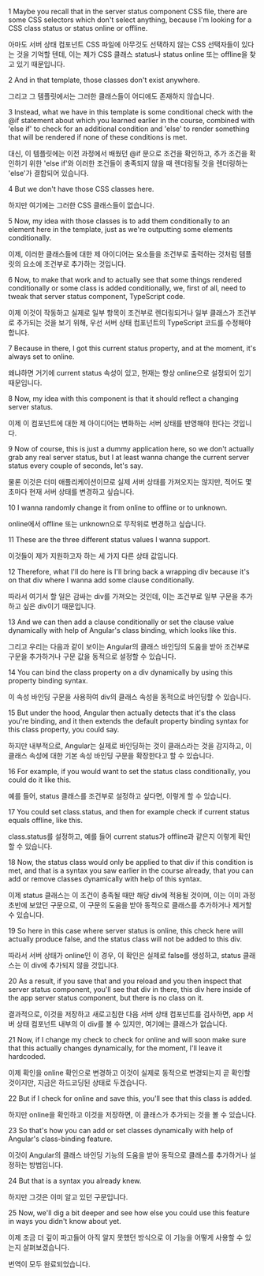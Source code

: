 1
Maybe you recall that in the server status
component CSS file, there are some CSS selectors
which don't select anything,
because I'm looking for a CSS class status
or status online or offline.

아마도 서버 상태 컴포넌트 CSS 파일에
아무것도 선택하지 않는 CSS 선택자들이 있다는 것을 기억할 텐데,
이는 제가 CSS 클래스 status나
status online 또는 offline을 찾고 있기 때문입니다.

2
And in that template, those classes don't exist anywhere.

그리고 그 템플릿에서는 그러한 클래스들이 어디에도 존재하지 않습니다.

3
Instead, what we have in this template
is some conditional check with the @if statement
about which you learned earlier in the course,
combined with 'else if' to check for an additional condition
and 'else' to render something that will be rendered
if none of these conditions is met.

대신, 이 템플릿에는
이전 과정에서 배웠던 @if 문으로 조건을 확인하고,
추가 조건을 확인하기 위한 'else if'와
이러한 조건들이 충족되지 않을 때 렌더링될 것을 렌더링하는
'else'가 결합되어 있습니다.

4
But we don't have those CSS classes here.

하지만 여기에는 그러한 CSS 클래스들이 없습니다.

5
Now, my idea with those classes is to add them conditionally
to an element here in the template,
just as we're outputting some elements conditionally.

이제, 이러한 클래스들에 대한 제 아이디어는
요소들을 조건부로 출력하는 것처럼
템플릿의 요소에 조건부로 추가하는 것입니다.

6
Now, to make that work and to actually see
that some things rendered conditionally
or some class is added conditionally,
we, first of all, need to tweak
that server status component, TypeScript code.

이제 이것이 작동하고 실제로
일부 항목이 조건부로 렌더링되거나
일부 클래스가 조건부로 추가되는 것을 보기 위해,
우선 서버 상태 컴포넌트의 TypeScript 코드를
수정해야 합니다.

7
Because in there, I got this current status property,
and at the moment, it's always set to online.

왜냐하면 거기에 current status 속성이 있고,
현재는 항상 online으로 설정되어 있기 때문입니다.

8
Now, my idea with this component
is that it should reflect a changing server status.

이제 이 컴포넌트에 대한 제 아이디어는
변화하는 서버 상태를 반영해야 한다는 것입니다.

9
Now of course, this is just a dummy application here,
so we don't actually grab any real server status,
but I at least wanna change the current server status
every couple of seconds, let's say.

물론 이것은 더미 애플리케이션이므로
실제 서버 상태를 가져오지는 않지만,
적어도 몇 초마다 현재 서버 상태를
변경하고 싶습니다.

10
I wanna randomly change it
from online to offline or to unknown.

online에서 offline 또는 unknown으로
무작위로 변경하고 싶습니다.

11
These are the three different status values I wanna support.

이것들이 제가 지원하고자 하는 세 가지 다른 상태 값입니다.

12
Therefore, what I'll do here is I'll bring back
a wrapping div because it's on that div
where I wanna add some clause conditionally.

따라서 여기서 할 일은 감싸는 div를 가져오는 것인데,
이는 조건부로 일부 구문을 추가하고 싶은
div이기 때문입니다.

13
And we can then add a clause conditionally
or set the clause value dynamically
with help of Angular's class binding, which looks like this.

그리고 우리는 다음과 같이 보이는
Angular의 클래스 바인딩의 도움을 받아
조건부로 구문을 추가하거나 구문 값을 동적으로 설정할 수 있습니다.

14
You can bind the class property on a div dynamically
by using this property binding syntax.

이 속성 바인딩 구문을 사용하여
div의 클래스 속성을 동적으로 바인딩할 수 있습니다.

15
But under the hood, Angular then actually detects
that it's the class you're binding,
and it then extends the default property binding syntax
for this class property, you could say.

하지만 내부적으로, Angular는 실제로
바인딩하는 것이 클래스라는 것을 감지하고,
이 클래스 속성에 대한 기본 속성 바인딩 구문을
확장한다고 할 수 있습니다.

16
For example, if you would want to set
the status class conditionally,
you could do it like this.

예를 들어, status 클래스를 조건부로
설정하고 싶다면,
이렇게 할 수 있습니다.

17
You could set class.status,
and then for example check if current status
equals offline, like this.

class.status를 설정하고,
예를 들어 current status가
offline과 같은지 이렇게 확인할 수 있습니다.

18
Now, the status class would only be applied to that div
if this condition is met,
and that is a syntax you saw earlier in the course already,
that you can add or remove classes dynamically
with help of this syntax.

이제 status 클래스는 이 조건이 충족될 때만
해당 div에 적용될 것이며,
이는 이미 과정 초반에 보았던 구문으로,
이 구문의 도움을 받아 동적으로 클래스를
추가하거나 제거할 수 있습니다.

19
So here in this case where server status is online,
this check here will actually produce false,
and the status class will not be added to this div.

따라서 서버 상태가 online인 이 경우,
이 확인은 실제로 false를 생성하고,
status 클래스는 이 div에 추가되지 않을 것입니다.

20
As a result, if you save that and you reload
and you then inspect that server status component,
you'll see that div in there,
this div here inside of the app server status component,
but there is no class on it.

결과적으로, 이것을 저장하고 새로고침한 다음
서버 상태 컴포넌트를 검사하면,
app 서버 상태 컴포넌트 내부의
이 div를 볼 수 있지만,
여기에는 클래스가 없습니다.

21
Now, if I change my check to check for online
and will soon make sure
that this actually changes dynamically,
for the moment, I'll leave it hardcoded.

이제 확인을 online 확인으로 변경하고
이것이 실제로 동적으로 변경되는지
곧 확인할 것이지만,
지금은 하드코딩된 상태로 두겠습니다.

22
But if I check for online and save this,
you'll see that this class is added.

하지만 online을 확인하고 이것을 저장하면,
이 클래스가 추가되는 것을 볼 수 있습니다.

23
So that's how you can add or set classes dynamically
with help of Angular's class-binding feature.

이것이 Angular의 클래스 바인딩 기능의 도움을 받아
동적으로 클래스를 추가하거나 설정하는 방법입니다.

24
But that is a syntax you already knew.

하지만 그것은 이미 알고 있던 구문입니다.

25
Now, we'll dig a bit deeper
and see how else you could use this feature
in ways you didn't know about yet.

이제 조금 더 깊이 파고들어
아직 알지 못했던 방식으로
이 기능을 어떻게 사용할 수 있는지 살펴보겠습니다.

번역이 모두 완료되었습니다.
